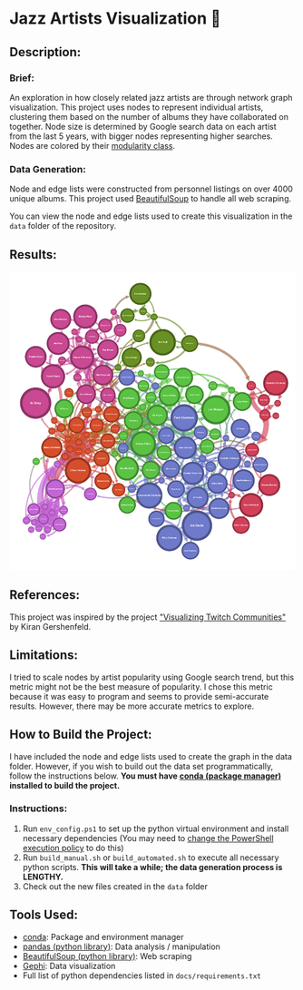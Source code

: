 # Jazz Artists Visualization 🎷

## Description:

### Brief:
An exploration in how closely related jazz artists are through network graph visualization. This project uses nodes to represent individual artists, clustering them based on the number of albums they have collaborated on together. Node size is determined by Google search data on each artist from the last 5 years, with bigger nodes representing higher searches. Nodes are colored by their [modularity class](https://en.wikipedia.org/wiki/Modularity_(networks)).

### Data Generation:
Node and edge lists were constructed from personnel listings on over 4000 unique albums. This project used [BeautifulSoup](https://pypi.org/project/beautifulsoup4/) to handle all web scraping.

You can view the node and edge lists used to create this visualization in the `data` folder of the repository.

## Results:
![Visualization PNG](./docs/colored_graph.png)

## References:

This project was inspired by the project ["Visualizing Twitch Communities"](https://github.com/KiranGershenfeld/VisualizingTwitchCommunities) by Kiran Gershenfeld.

## Limitations:

I tried to scale nodes by artist popularity using Google search trend, but this metric might not be the best measure of popularity. I chose this metric because it was easy to program and seems to provide semi-accurate results. However, there may be more accurate metrics to explore.

## How to Build the Project:

I have included the node and edge lists used to create the graph in the data folder. However, if you wish to build out the data set programmatically, follow the instructions below. **You must have [conda (package manager)](https://docs.conda.io/projects/conda/en/stable/) installed to build the project.**

### Instructions:
1. Run `env_config.ps1` to set up the python virtual environment and install necessary dependencies (You may need to [change the PowerShell execution policy](https://lazyadmin.nl/powershell/running-scripts-is-disabled-on-this-system/) to do this)
2. Run `build_manual.sh` or `build_automated.sh` to execute all necessary python scripts. **This will take a while; the data generation process is LENGTHY.**
3. Check out the new files created in the `data` folder

## Tools Used:
* [conda](https://docs.conda.io/projects/conda/en/stable/): Package and environment manager
* [pandas (python library)](https://pandas.pydata.org/): Data analysis / manipulation
* [BeautifulSoup (python library)](https://pypi.org/project/beautifulsoup4/): Web scraping
* [Gephi](https://gephi.org/): Data visualization
* Full list of python dependencies listed in `docs/requirements.txt`